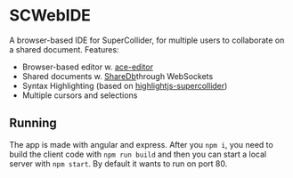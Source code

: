 # SCWebIDE

A browser-based IDE for SuperCollider, for multiple users to collaborate on a shared document. Features:
* Browser-based editor w. [ace-editor](https://github.com/ajaxorg/ace)
* Shared documents w. [ShareDb](https://github.com/share/sharedb)through WebSockets
* Syntax Highlighting (based on [highlightjs-supercollider](https://github.com/highlightjs/highlightjs-supercollider/blob/master/supercollider.js))
* Multiple cursors and selections

## Running
The app is made with angular and express. After you `npm i`, you need to build the client code with `npm run build` and then you can start a local server with `npm start`.
By default it wants to run on port 80.
